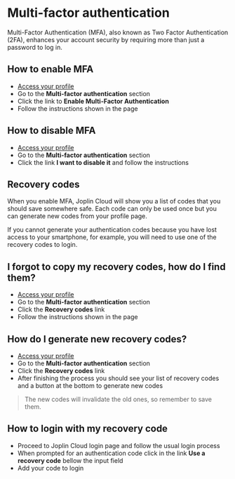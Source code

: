 # Multi-factor authentication

Multi-Factor Authentication (MFA), also known as Two Factor Authentication (2FA), enhances your account security by requiring more than just a password to log in. 


## How to enable MFA

- [Access your profile](https://joplincloud.com/users/me)
- Go to the **Multi-factor authentication** section
- Click the link to **Enable Multi-Factor Authentication**
- Follow the instructions shown in the page

## How to disable MFA

- [Access your profile](https://joplincloud.com/users/me)
- Go to the **Multi-factor authentication** section
- Click the link **I want to disable it** and follow the instructions

## Recovery codes

When you enable MFA, Joplin Cloud will show you a list of codes that you should save somewhere safe. Each code can only be used once but you can generate new codes from your profile page.

If you cannot generate your authentication codes because you have lost access to your smartphone, for example, you will need to use one of the recovery codes to login.

## I forgot to copy my recovery codes, how do I find them?

- [Access your profile](https://joplincloud.com/users/me)
- Go to the **Multi-factor authentication** section
- Click the **Recovery codes** link
- Follow the instructions shown in the page

## How do I generate new recovery codes?

- [Access your profile](https://joplincloud.com/users/me)
- Go to the **Multi-factor authentication** section
- Click the **Recovery codes** link
- After finishing the process you should see your list of recovery codes and a button at the bottom to generate new codes

> The new codes will invalidate the old ones, so remember to save them.

## How to login with my recovery code

- Proceed to Joplin Cloud login page and follow the usual login process
- When prompted for an authentication code click in the link **Use a recovery code** bellow the input field
- Add your code to login
